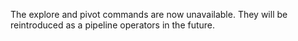 The explore and pivot commands are now unavailable. They will be reintroduced
as a pipeline operators in the future.